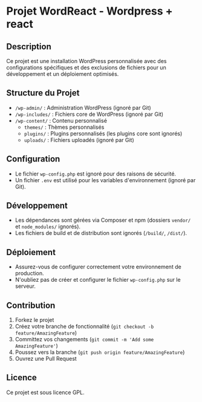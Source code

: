 
# Projet WordReact - Wordpress + react

## Description
Ce projet est une installation WordPress personnalisée avec des configurations spécifiques et des exclusions de fichiers pour un développement et un déploiement optimisés.

## Structure du Projet
- `/wp-admin/` : Administration WordPress (ignoré par Git)
- `/wp-includes/` : Fichiers core de WordPress (ignoré par Git)
- `/wp-content/` : Contenu personnalisé
  - `themes/` : Thèmes personnalisés
  - `plugins/` : Plugins personnalisés (les plugins core sont ignorés)
  - `uploads/` : Fichiers uploadés (ignoré par Git)

## Configuration
- Le fichier `wp-config.php` est ignoré pour des raisons de sécurité.
- Un fichier `.env` est utilisé pour les variables d'environnement (ignoré par Git).

## Développement
- Les dépendances sont gérées via Composer et npm (dossiers `vendor/` et `node_modules/` ignorés).
- Les fichiers de build et de distribution sont ignorés (`/build/`, `/dist/`).

## Déploiement
- Assurez-vous de configurer correctement votre environnement de production.
- N'oubliez pas de créer et configurer le fichier `wp-config.php` sur le serveur.

## Contribution
1. Forkez le projet
2. Créez votre branche de fonctionnalité (`git checkout -b feature/AmazingFeature`)
3. Committez vos changements (`git commit -m 'Add some AmazingFeature'`)
4. Poussez vers la branche (`git push origin feature/AmazingFeature`)
5. Ouvrez une Pull Request

## Licence
Ce projet est sous licence GPL.

